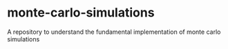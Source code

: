 # monte-carlo-simulations
A repository to understand the fundamental implementation of monte carlo simulations
